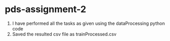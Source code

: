 # pds-assignment-2

1. I have performed all the tasks as given using the dataProcessing python code
2. Saved the resulted csv file as trainProcessed.csv
